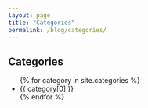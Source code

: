 ```yaml
---
layout: page
title: "Categories"
permalink: /blog/categories/
---
```


<h2>Categories</h2>
<ul>
  {% for category in site.categories %}
    <li>
      <a href="{{ site.baseurl }}/blog/category/{{ category[0] | slugize }}/">{{ category[0] }}</a>
    </li>
  {% endfor %}
</ul>
